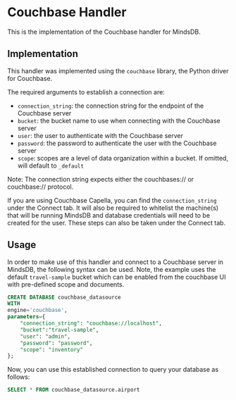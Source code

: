 # Couchbase Handler

This is the implementation of the Couchbase handler for MindsDB.

## Implementation

This handler was implemented using the `couchbase` library, the Python driver for Couchbase.

The required arguments to establish a connection are:

* `connection_string`: the connection string for the endpoint of the Couchbase server
* `bucket`: the bucket name to use when connecting with the Couchbase server
* `user`: the user to authenticate with the Couchbase server
* `password`: the password to authenticate the user with the Couchbase server
* `scope`:  scopes are a level of data organization within a bucket. If omitted, will default to `_default`

Note: The connection string expects either the couchbases:// or couchbase:// protocol.

If you are using Couchbase Capella, you can find the `connection_string` under the Connect tab.
It will also be required to whitelist the machine(s) that will be running MindsDB and database credentials will need to be created for the user. These steps can also be taken under the Connect tab.

## Usage

In order to make use of this handler and connect to a Couchbase server in MindsDB, the following syntax can be used. Note, the example uses the default `travel-sample` bucket which can be enabled from the couchbase UI with pre-defined scope and documents. 

```sql
CREATE DATABASE couchbase_datasource
WITH
engine='couchbase',
parameters={
    "connection_string": "couchbase://localhost",
    "bucket":"travel-sample",
    "user": "admin",
    "password": "password",
    "scope": "inventory"
};
```

Now, you can use this established connection to query your database as follows:

```sql
SELECT * FROM couchbase_datasource.airport
```